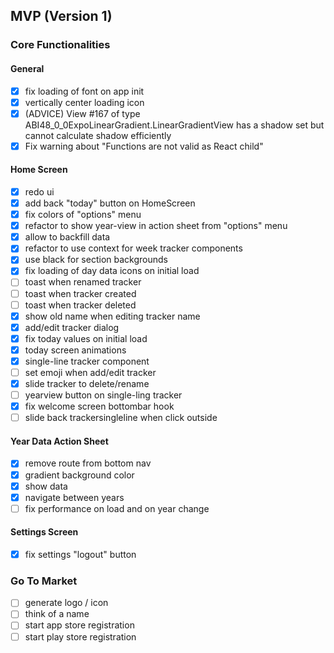## MVP (Version 1)

### Core Functionalities

#### General
- [x] fix loading of font on app init
- [x] vertically center loading icon
- [x] (ADVICE) View #167 of type ABI48_0_0ExpoLinearGradient.LinearGradientView has a shadow set but cannot calculate shadow efficiently
- [x] Fix warning about "Functions are not valid as React child"

#### Home Screen
- [x] redo ui
- [x] add back "today" button on HomeScreen
- [x] fix colors of "options" menu
- [x] refactor to show year-view in action sheet from "options" menu
- [x] allow to backfill data
- [x] refactor to use context for week tracker components
- [x] use black for section backgrounds
- [x] fix loading of day data icons on initial load
- [ ] toast when renamed tracker
- [ ] toast when tracker created
- [ ] toast when tracker deleted
- [x] show old name when editing tracker name
- [x] add/edit tracker dialog
- [x] fix today values on initial load
- [x] today screen animations
- [x] single-line tracker component
- [ ] set emoji when add/edit tracker
- [x] slide tracker to delete/rename
- [ ] yearview button on single-ling tracker
- [x] fix welcome screen bottombar hook
- [ ] slide back trackersingleline when click outside

#### Year Data Action Sheet
- [x] remove route from bottom nav
- [x] gradient background color
- [x] show data
- [x] navigate between years
- [ ] fix performance on load and on year change

#### Settings Screen
- [x] fix settings "logout" button

### Go To Market
- [ ] generate logo / icon
- [ ] think of a name
- [ ] start app store registration
- [ ] start play store registration